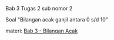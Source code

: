 Bab 3 Tugas 2 sub nomor 2

Soal "Bilangan acak ganjil antara 0 s/d 10"

materi:
[Bab 3 - Bilangan Acak](https://drive.google.com/open?id=1-f4zRxHnlvbltI8nQMpEdYivGiVdWVBO)

